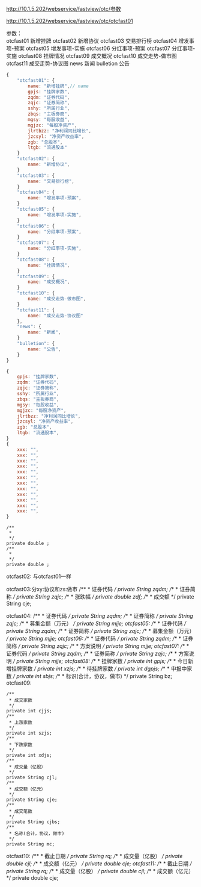http://10.1.5.202/webservice/fastview/otc/参数


http://10.1.5.202/webservice/fastview/otc/otcfast01

参数：		
    otcfast01	新增挂牌
    otcfast02	新增协议
    otcfast03	交易排行榜
    otcfast04	增发事项-预案
    otcfast05	增发事项-实施
    otcfast06	分红事项-预案
    otcfast07	分红事项-实施
    otcfast08	挂牌情况
    otcfast09	成交概况
    otcfast10	成交走势-做市图
    otcfast11	成交走势-协议图
    news	    新闻
    bulletion	公告

```js
{
    "otcfast01": {
        name: "新增挂牌",// name
        gpjs: "挂牌家数",
        zqdm: "证券代码",
        zqjc: "证券简称",
        sshy: "所属行业",
        zbqs: "主板券商",
        mgsy: "每股收益",
        mgjzc: "每股净资产",
        jlrtbzz: "净利润同比增长",
        jzcsyl: "净资产收益率",
        zgb: "总股本",
        ltgb: "流通股本"
    }
    "otcfast02": {
        name: "新增协议",
    }
    "otcfast03": {
        name: "交易排行榜",
    }
    "otcfast04": {
        name: "增发事项-预案",
    }
    "otcfast05": {
        name: "增发事项-实施",
    }
    "otcfast06": {
        name: "分红事项-预案",
    }
    "otcfast07": {
        name: "分红事项-实施",
    }
    "otcfast08": {
        name: "挂牌情况",
    }
    "otcfast09": {
        name: "成交概况",
    }
    "otcfast10": {
        name: "成交走势-做市图",
    }
    "otcfast11": {
        name: "成交走势-协议图"
    },
    "news": {
        name: "新闻",
    }
    "bulletion": {
        name: "公告",
    }
}

```


```js
{
    gpjs: "挂牌家数",
    zqdm: "证券代码",
    zqjc: "证券简称",
    sshy: "所属行业",
    zbqs: "主板券商",
    mgsy: "每股收益",
    mgjzc: "每股净资产",
    jlrtbzz: "净利润同比增长",
    jzcsyl: "净资产收益率",
    zgb: "总股本",
    ltgb: "流通股本",
}
{
    xxx: "",
    xxx: "",
    xxx: "",
    xxx: "",
    xxx: "",
    xxx: "",
    xxx: "",
    xxx: "",
    xxx: "",
    xxx: "",
    xxx: "",
    xxx: "",
}
```
    /**
     * 
     */
    private double ;
    /**
     * 
     */
    private double ;
otcfast02:
    与otcfast01一样

otcfast03:分xy:协议和zs:做市
        /**
     * 证券代码
     */
    private String zqdm;
    /**
     * 证券简称
     */
    private String zqjc;
    /**
     * 涨跌幅
     */
    private double zdf;
    /**
     * 成交额
     */
    private String cje;
       
otcfast04:
         /**
     * 证券代码
     */
    private String zqdm;
    /**
     * 证券简称
     */
    private String zqjc;
    /**
     * 募集金额（万元）
     */
    private String mjje;
otcfast05:
        /**
     * 证券代码
     */
    private String zqdm;
    /**
     * 证券简称
     */
    private String zqjc;
    /**
     * 募集金额（万元）
     */
    private String mjje;
otcfast06:
        /**
     * 证券代码
     */
    private String zqdm;
    /**
     * 证券简称
     */
    private String zqjc;
    /**
     * 方案说明
     */
    private String mjje;
otcfast07:
        /**
     * 证券代码
     */
    private String zqdm;
    /**
     * 证券简称
     */
    private String zqjc;
    /**
     * 方案说明
     */
    private String mjje;
otcfast08:
        /**
     * 挂牌家数
     */
    private int gpjs;
    /**
     * 今日新增挂牌家数
     */
    private int xzjs;
    /**
     * 待挂牌家数
     */
    private int dgpjs;
    /**
     * 申报中家数
     */
    private int sbjs;
    /**
     * 标识(合计，协议，做市)
     */
    private String bz;
otcfast09:

    /**
     * 成交家数
     */
    private int cjjs;
    /**
     * 上涨家数
     */
    private int szjs;
    /**
     * 下跌家数
     */
    private int xdjs;
    /**
     * 成交量（亿股）
     */
    private String cjl;
    /**
     * 成交额（亿元）
     */
    private String cje;
    /**
     * 成交笔数
     */
    private String cjbs;
    /**
     * 名称(合计，协议，做市)
     */
    private String mc;
otcfast10:
        /**
     * 截止日期
     */
    private String rq;
    /**
     * 成交量（亿股）
     */
    private double cjl;
    /**
     * 成交额（亿元）
     */
    private double cje;
otcfast11:
        /**
     * 截止日期
     */
    private String rq;
    /**
     * 成交量（亿股）
     */
    private double cjl;
    /**
     * 成交额（亿元）
     */
    private double cje;